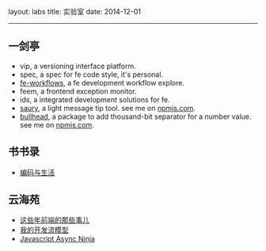 layout: labs
title: 实验室
date: 2014-12-01

---

## 一剑亭

- vip, a versioning interface platform.
- spec, a spec for fe code style, it's personal.
- [fe-workflows](http://gejiawen.github.io/fe-workflows/), a fe development workflow explore.
- feem, a frontend exception monitor.
- ids, a integrated development solutions for fe.
- [saury](https://github.com/gejiawen/saury), a light message tip tool. see me on [npmjs.com](https://www.npmjs.org/package/saury).
- [bullhead](https://github.com/gejiawen/bullhead), a package to add thousand-bit separator for a number value. see me on [npmjs.com](https://www.npmjs.com/package/bullhead).

## 书书录

- [编码与生活](http://gejiawen.github.io/coding-book)

## 云海苑

- [这些年前端的那些事儿](http://gejiawen.github.io/slides/things-for-fe-in-these-years)
- [我的开发流模型](http://gejiawen.github.io/slides/my-dev-workflows)
- [Javascript Async Ninja](http://gejiawen.github.io/slides/javascript-async-ninja)



